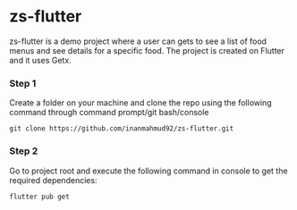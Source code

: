 # zs-flutter

zs-flutter is a demo project where a user can gets to see a list of food menus and see details for a specific food. The project is created on Flutter and it uses Getx.

### Step 1
Create a folder on your machine and clone the repo using the following command through command prompt/git bash/console

```
git clone https://github.com/inanmahmud92/zs-flutter.git

```

### Step 2
Go to project root and execute the following command in console to get the required dependencies: 

```
flutter pub get 
```
